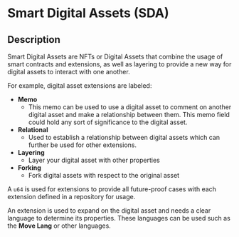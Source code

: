 # Smart Digital Assets (SDA)

## Description

Smart Digital Assets are NFTs or Digital Assets that combine the usage of smart contracts and extensions, as well as layering to provide a new way for digital assets to interact with one another.

For example, digital asset extensions are labeled:
- **Memo**
  - This memo can be used to use a digital asset to comment on another digital asset and make a relationship between them. This memo field could hold any sort of significance to the digital asset.
- **Relational**
  - Used to establish a relationship between digital assets which can further be used for other extensions.
- **Layering**
  - Layer your digital asset with other properties
- **Forking**
  - Fork digital assets with respect to the original asset 

A `u64` is used for extensions to provide all future-proof cases with each extension defined in a repository for usage.

An extension is used to expand on the digital asset and needs a clear language to determine its properties. These languages can be used such as the **Move Lang** or other languages.
